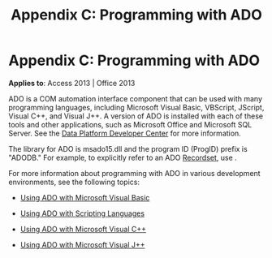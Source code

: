﻿---
title: 'Appendix C: Programming with ADO'
TOCTitle: 'Appendix C: Programming with ADO'
ms:assetid: ace228ce-a372-5f22-c854-03ba7330ba7a
ms:mtpsurl: https://msdn.microsoft.com/library/JJ249808(v=office.15)
ms:contentKeyID: 48547024
ms.date: 09/18/2015
mtps_version: v=office.15
---

# Appendix C: Programming with ADO


**Applies to**: Access 2013 | Office 2013

ADO is a COM automation interface component that can be used with many programming languages, including Microsoft Visual Basic, VBScript, JScript, Visual C++, and Visual J++. A version of ADO is installed with each of these tools and other applications, such as Microsoft Office and Microsoft SQL Server. See the [Data Platform Developer Center](https://msdn.microsoft.com/data/default.aspx) for more information.

The library for ADO is msado15.dll and the program ID (ProgID) prefix is "ADODB." For example, to explicitly refer to an ADO [Recordset](recordset-object-ado.md), use .

For more information about programming with ADO in various development environments, see the following topics:

- [Using ADO with Microsoft Visual Basic](using-ado-with-microsoft-visual-basic.md)

- [Using ADO with Scripting Languages](using-ado-with-scripting-languages.md)

- [Using ADO with Microsoft Visual C++](using-ado-with-microsoft-visual-c.md)

- [Using ADO with Microsoft Visual J++](using-ado-with-microsoft-visual-j.md)




